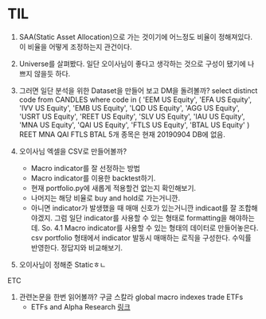 # TIL

1. SAA(Static Asset Allocation)으로 가는 것이기에 어느정도 비율이 정해져있다. 이 비율을 어떻게 조정하는지 관건이다.

2. Universe를 살펴봤다. 일단 오이사님이 좋다고 생각하는 것으로 구성이 됐기에 나쁘지 않을듯 하다.

3. 그러면 일단 분석을 위한 Dataset을 만들어 보고 DM을 돌려볼까?
select distinct code
from CANDLES
where code in (
'EEM US Equity',
'EFA US Equity',
'IVV US Equity',
'EMB US Equity',
'LQD US Equity',
'AGG US Equity',
'USRT US Equity',
'REET US Equity',
'SLV US Equity',
'IAU US Equity',
'MNA US Equity',
'QAI US Equity',
'FTLS US Equity',
'BTAL US Equity'
)
REET
MNA
QAI
FTLS
BTAL
 5개 종목은 현재 20190904 DB에 없음.

 4. 오이사님 엑셀을 CSV로 만들어볼까?
    - Macro indicator를 잘 선정하는 방법
    - Macro indicator를 이용한 backtest하기.
    - 현재 portfolio.py에 새롭게 적용할건 없는지 확인해보기.
    - 나머지는 해당 비율로 buy and hold로 가는거니깐.
    - 아니면 indicator가 발생했을 때 매매 신호가 있는거니깐 indicaot를 잘 조합해야겠지. 그럼 일단 indicator를 사용할 수 있는 형태로 formatting을 해야하는데. 
So. 4.1 Macro indicator를 사용할 수 있는 형태의 데이터로 만들어놓은다. csv
portfolio 형태에서 indicator 발동시 매매하는 로직을 구성한다.
수익률 반영한다. 
정답지와 비교해보기.

 5. 오이사님이 정해준 Staticㅎㄴ




 ETC
 1. 관련논문을 한번 읽어볼까?
구글 스칼라 global macro indexes trade ETFs
    - ETFs and Alpha Research [링크](https://onlinelibrary.wiley.com/doi/pdf/10.1002/9781119571278.ch29)